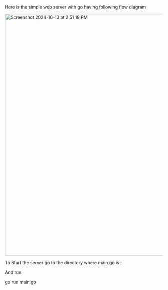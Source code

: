 Here is the simple web server with go having following flow diagram

<img width="773" alt="Screenshot 2024-10-13 at 2 51 19 PM" src="https://github.com/user-attachments/assets/c6c916d9-d76c-4fc3-ae81-a63bcced2152">


To Start the server go to the directory where main.go is :

And run 

go run main.go
